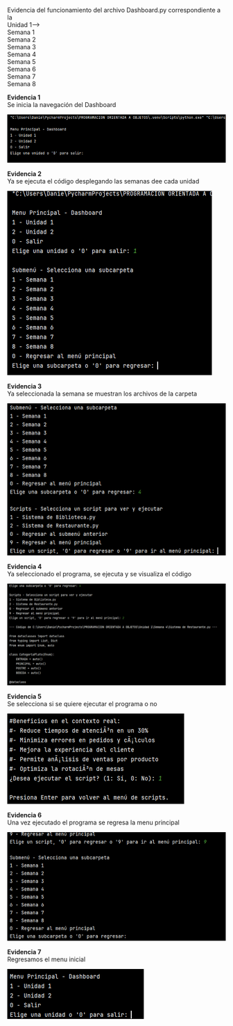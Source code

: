 Evidencia del funcionamiento del archivo Dashboard.py correspondiente a la <br>
Unidad 1--><br>
            Semana 1<br>
            Semana 2<br>
            Semana 3<br>
            Semana 4<br>
            Semana 5<br>
            Semana 6<br>
            Semana 7<br>
            Semana 8<br>

<b>Evidencia 1<br></b>
Se inicia la navegación del Dashboard

![Evidencia 1 Dashboard](./Images/Evidencia1.png)

<b>Evidencia 2<br></b>
Ya se ejecuta el código desplegando las semanas dee cada unidad

![Evidencia 2 Dashboard](./Images/Evidencia2.png)

<b>Evidencia 3<br></b>
Ya seleccionada la semana se muestran los archivos de la carpeta

![Evidencia 3 Dashboard](./Images/Evidencia3.png)

<b>Evidencia 4<br></b>
Ya seleccionado el programa, se ejecuta y se visualiza el código

![Evidencia 4 Dashboard](./Images/Evidencia4.png)

<b>Evidencia 5<br></b>
Se selecciona si se quiere ejecutar el programa o no

![Evidencia 5 Dashboard](./Images/Evidencia5.png)

<b>Evidencia 6<br></b>
Una vez ejecutado el programa se regresa la menu principal

![Evidencia 6 Dashboard](./Images/Evidencia6.png)

<b>Evidencia 7<br></b>
Regresamos el menu inicial

![Evidencia 7 Dashboard](./Images/Evidencia7.png)